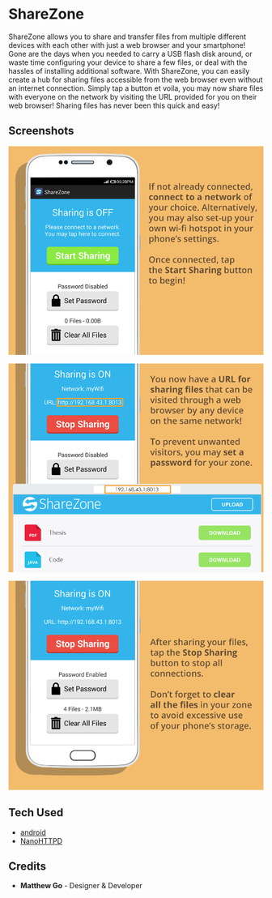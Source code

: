 # ShareZone

ShareZone allows you to share and transfer files from 
multiple different devices with each other with just 
a web browser and your smartphone! Gone are the days 
when you needed to carry a USB flash disk around, or 
waste time configuring your device to share a few files, 
or deal with the hassles of installing additional software. 
With ShareZone, you can easily create a hub for 
sharing files accessible from the web browser even without 
an internet connection. Simply tap a button et voila, 
you may now share files with everyone on the network 
by visiting the URL provided for you on their web browser! 
Sharing files has never been this quick and easy!

## Screenshots

![Step 1](screenshots/s1.png)

![Step 2](screenshots/s2.png)

![Step 3](screenshots/s3.png)


## Tech Used
- [android](https://www.android.com/)
- [NanoHTTPD](https://github.com/NanoHttpd/nanohttpd)

## Credits
- **Matthew Go** - Designer & Developer
